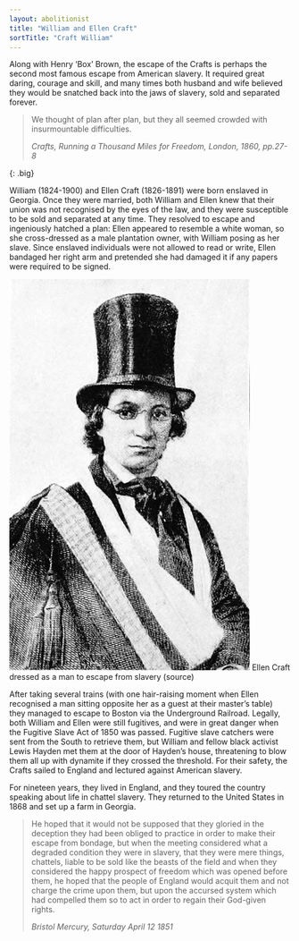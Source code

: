 ```yaml
---
layout: abolitionist
title: "William and Ellen Craft"
sortTitle: "Craft William"
---
```


Along with Henry ‘Box’ Brown, the escape of the Crafts is perhaps the second most famous escape from American slavery. It required great daring, courage and skill, and many times both husband and wife believed they would be snatched back into the jaws of slavery, sold and separated forever.

>We thought of plan after plan, but they all seemed crowded with insurmountable difficulties. 
> <footer><cite>Crafts, Running a Thousand Miles for Freedom, London, 1860, pp.27-8</cite></footer>
{: .big}

William (1824-1900) and Ellen Craft (1826-1891) were born enslaved in Georgia. Once they were married, both William and Ellen knew that their union was not recognised by the eyes of the law, and they were susceptible to be sold and separated at any time. They resolved to escape and ingeniously hatched a plan: Ellen appeared to resemble a white woman, so she cross-dressed as a male plantation owner, with William posing as her slave. Since enslaved individuals were not allowed to read or write, Ellen bandaged her right arm and pretended she had damaged it if any papers were required to be signed.

![Picture of Ellen Craft dressed as a man to escape from slavery.](/img/Ellen_Craft_escaped_slave.jpg)
<span class="caption text-muted">Ellen Craft dressed as a man to escape from slavery (source)</span>

After taking several trains (with one hair-raising moment when Ellen recognised a man sitting opposite her as a guest at their master’s table) they managed to escape to Boston via the Underground Railroad. Legally, both William and Ellen were still fugitives, and were in great danger when the Fugitive Slave Act of 1850 was passed. Fugitive slave catchers were sent from the South to retrieve them, but William and fellow black activist Lewis Hayden met them at the door of Hayden’s house, threatening to blow them all up with dynamite if they crossed the threshold. For their safety, the Crafts sailed to England and lectured against American slavery.

For nineteen years, they lived in England, and they toured the country speaking about life in chattel slavery. They returned to the United States in 1868 and set up a farm in Georgia.

>He hoped that it would not be supposed that they gloried in the deception they had been obliged to practice in order to make their escape from bondage, but when the meeting considered what a degraded condition they were in slavery, that they were mere things, chattels, liable to be sold like the beasts of the field and when they considered the happy prospect of freedom which was opened before them, he hoped that the people of England would acquit them and not charge the crime upon them, but upon the accursed system which had compelled them so to act in order to regain their God-given rights.
><footer><cite>Bristol Mercury, Saturday April 12 1851</cite></footer>
